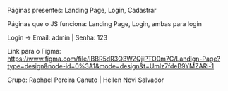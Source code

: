 Páginas presentes: Landing Page, Login, Cadastrar

Páginas que o JS funciona: Landing Page, Login, ambas para login

Login -> Email: admin | Senha: 123

Link para o Figma: https://www.figma.com/file/IBBR5dR3Q3WZQjjPTO0m7C/Landign-Page?type=design&node-id=0%3A1&mode=design&t=Umlz7fdeB9YMZARi-1

Grupo: Raphael Pereira Canuto
       | Hellen Novi Salvador
